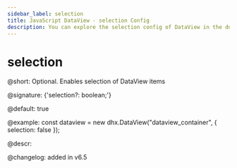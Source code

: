 ```yaml
---
sidebar_label: selection
title: JavaScript DataView - selection Config 
description: You can explore the selection config of DataView in the documentation of the DHTMLX JavaScript UI library. Browse developer guides and API reference, try out code examples and live demos, and download a free 30-day evaluation version of DHTMLX Suite.
---
```


# selection

@short: Optional. Enables selection of DataView items

@signature: {'selection?: boolean;'}

@default: true

@example:
const dataview = new dhx.DataView("dataview_container", {
    selection: false
});

@descr:

@changelog: added in v6.5

[comment]: # (@relatedapi: dataview/api/selection/selection_enable_method.md dataview/api/selection/selection_disable_method.md)

[comment]: # (@related: dataview/configuration.md#selection-of-items dataview/usage_selection.md)
